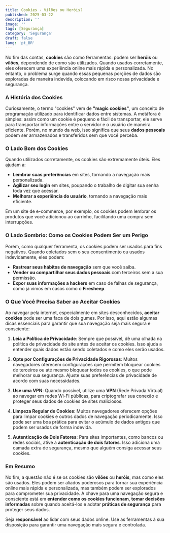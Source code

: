 ```yaml
---
title: Cookies - Vilões ou Heróis?
published: 2025-03-22
description: ''
image: ''
tags: [Segurança]
category: 'Segurança'
draft: false 
lang: 'pt_BR'
---
```

No fim das contas, **cookies** são como ferramentas: podem ser **heróis** ou **vilões**, dependendo de como são utilizados. Quando usados corretamente, eles oferecem uma experiência online mais rápida e personalizada. No entanto, o problema surge quando essas pequenas porções de dados são exploradas de maneira indevida, colocando em risco nossa privacidade e segurança.

### A História dos Cookies

Curiosamente, o termo "cookies" vem de **"magic cookies"**, um conceito de programação utilizado para identificar dados entre sistemas. A metáfora é simples: assim como um cookie é pequeno e fácil de transportar, ele serve para transportar informações entre o servidor e o usuário de maneira eficiente. Porém, no mundo da web, isso significa que seus **dados pessoais** podem ser armazenados e transferidos sem que você perceba.

### O Lado Bom dos Cookies

Quando utilizados corretamente, os cookies são extremamente úteis. Eles ajudam a:

- **Lembrar suas preferências** em sites, tornando a navegação mais personalizada.
- **Agilizar seu login** em sites, poupando o trabalho de digitar sua senha toda vez que acessar.
- **Melhorar a experiência do usuário**, tornando a navegação mais eficiente.

Em um site de e-commerce, por exemplo, os cookies podem lembrar os produtos que você adicionou ao carrinho, facilitando uma compra sem interrupções.

### O Lado Sombrio: Como os Cookies Podem Ser um Perigo

Porém, como qualquer ferramenta, os cookies podem ser usados para fins negativos. Quando coletados sem o seu consentimento ou usados indevidamente, eles podem:

- **Rastrear seus hábitos de navegação** sem que você saiba.
- **Vender ou compartilhar seus dados pessoais** com terceiros sem a sua permissão.
- **Expor suas informações a hackers** em caso de falhas de segurança, como já vimos em casos como o **Firesheep**.

### O Que Você Precisa Saber ao Aceitar Cookies

Ao navegar pela internet, especialmente em sites desconhecidos, **aceitar cookies** pode ser uma faca de dois gumes. Por isso, aqui estão algumas dicas essenciais para garantir que sua navegação seja mais segura e consciente:

1. **Leia a Política de Privacidade**: Sempre que possível, dê uma olhada na política de privacidade do site antes de aceitar os cookies. Isso ajuda a entender quais dados estão sendo coletados e como eles serão usados.

2. **Opte por Configurações de Privacidade Rigorosas**: Muitos navegadores oferecem configurações que permitem bloquear cookies de terceiros ou até mesmo bloquear todos os cookies, o que pode melhorar sua segurança. Ajuste suas preferências de privacidade de acordo com suas necessidades.

3. **Use uma VPN**: Quando possível, utilize uma **VPN** (Rede Privada Virtual) ao navegar em redes Wi-Fi públicas, para criptografar sua conexão e proteger seus dados de cookies de sites maliciosos.

4. **Limpeza Regular de Cookies**: Muitos navegadores oferecem opções para limpar cookies e outros dados de navegação periodicamente. Isso pode ser uma boa prática para evitar o acúmulo de dados antigos que podem ser usados de forma indevida.

5. **Autenticação de Dois Fatores**: Para sites importantes, como bancos ou redes sociais, ative a **autenticação de dois fatores**. Isso adiciona uma camada extra de segurança, mesmo que alguém consiga acessar seus cookies.

### Em Resumo

No fim, a questão não é se os cookies são **vilões** ou **heróis**, mas como eles são usados. Eles podem ser aliados poderosos para tornar sua experiência online mais rápida e personalizada, mas também podem ser explorados para comprometer sua privacidade. A chave para uma navegação segura e consciente está em **entender como os cookies funcionam**, **tomar decisões informadas** sobre quando aceitá-los e adotar **práticas de segurança** para proteger seus dados.

Seja **responsável** ao lidar com seus dados online. Use as ferramentas à sua disposição para garantir uma navegação mais segura e controlada.
